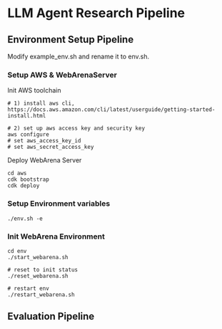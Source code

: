 # LLM Agent Research Pipeline

## Environment Setup Pipeline

Modify example_env.sh and rename it to env.sh.

### Setup AWS & WebArenaServer
Init AWS toolchain
```shell
# 1) install aws cli, https://docs.aws.amazon.com/cli/latest/userguide/getting-started-install.html

# 2) set up aws access key and security key
aws configure
# set aws_access_key_id
# set aws_secret_access_key
```

Deploy WebArena Server
```
cd aws
cdk bootstrap
cdk deploy
```

### Setup Environment variables
```shell
./env.sh -e
```

### Init WebArena Environment
```shell
cd env
./start_webarena.sh

# reset to init status
./reset_webarena.sh

# restart env
./restart_webarena.sh
```

## Evaluation Pipeline